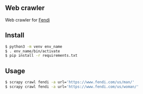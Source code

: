 ## Web crawler

Web crawler for [Fendi](https://www.fendi.com)

## Install

``` bash
$ python3 -m venv env_name
$ . env_name/bin/activate
$ pip install -r requirements.txt
```

## Usage

``` bash
$ scrapy crawl fendi -a url='https://www.fendi.com/us/man/'
$ scrapy crawl fendi -a url='https://www.fendi.com/us/woman/'
```
